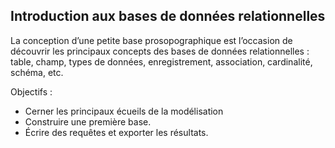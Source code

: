 ## Introduction aux bases de données relationnelles
La conception d’une petite base prosopographique est l’occasion de découvrir les principaux concepts des bases de données relationnelles : table, champ, types de données, enregistrement, association, cardinalité, schéma, etc.

Objectifs :
* Cerner les principaux écueils de la modélisation
* Construire une première base.
* Écrire des requêtes et exporter les résultats.
